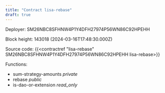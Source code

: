 ```yaml
---
title: "Contract lisa-rebase"
draft: true
---
```

Deployer: SM26NBC8SFHNW4P1Y4DFH27974P56WN86C92HPEHH


 



Block height: 143018 (2024-03-16T17:48:30.000Z)

Source code: {{<contractref "lisa-rebase" SM26NBC8SFHNW4P1Y4DFH27974P56WN86C92HPEHH lisa-rebase>}}

Functions:

* sum-strategy-amounts _private_
* rebase _public_
* is-dao-or-extension _read_only_
